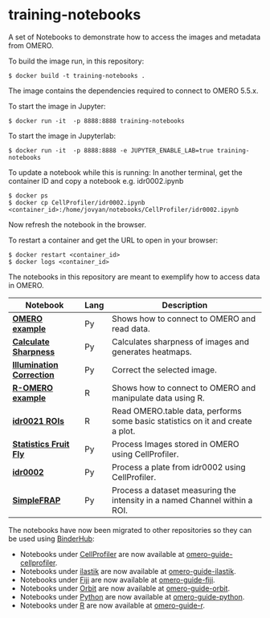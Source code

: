 # training-notebooks

A set of Notebooks to demonstrate how to access the images and metadata from OMERO.

To build the image run, in this repository:

    $ docker build -t training-notebooks .

The image contains the dependencies required to connect to OMERO 5.5.x.

To start the image in Jupyter:

    $ docker run -it  -p 8888:8888 training-notebooks

To start the image in Jupyterlab:

    $ docker run -it  -p 8888:8888 -e JUPYTER_ENABLE_LAB=true training-notebooks

To update a notebook while this is running:
In another terminal, get the container ID and copy a notebook e.g. idr0002.ipynb

	$ docker ps
	$ docker cp CellProfiler/idr0002.ipynb <container_id>:/home/jovyan/notebooks/CellProfiler/idr0002.ipynb

Now refresh the notebook in the browser.

To restart a container and get the URL to open in your browser:

	$ docker restart <container_id>
	$ docker logs <container_id>


The notebooks in this repository are meant to exemplify how to access data in OMERO.

| **Notebook** | **Lang** | **Description** |
|--------------|----------|-----------------|
| **[OMERO example](Python/OMEROHelloWorldNotebook.ipynb)** | Py | Shows how to connect to OMERO and read data. |
| **[Calculate Sharpness](Python/CalculateSharpnessOneImage.ipynb)** | Py | Calculates sharpness of images and generates heatmaps. |
| **[Illumination Correction](Python/IlluminationCorrectionNotebook.ipynb)** | Py | Correct the selected image. |
| **[R-OMERO example](R/R-OMERO_Notebook.ipynb)** | R | Shows how to connect to OMERO and manipulate data using R. |
| **[idr0021 ROIs](R/idr0021_rois.ipynb)** | R | Read OMERO.table data, performs some basic statistics on it and create a plot. |
| **[Statistics Fruit Fly](CellProfiler/statistics_fruit_fly.ipynb)** | Py | Process Images stored in OMERO using CellProfiler. |
| **[idr0002](CellProfiler/idr0002.ipynb)** | Py | Process a plate from idr0002 using CellProfiler. |
| **[SimpleFRAP](Python/SimpleFRAP.ipynb)** | Py | Process a dataset measuring the intensity in a named Channel within a ROI. |


The notebooks have now been migrated to other repositories so they can be used using [BinderHub](https://binderhub.readthedocs.io/en/latest/):

* Notebooks under [CellProfiler](CellProfiler) are now available at [omero-guide-cellprofiler](https://github.com/ome/omero-guide-cellprofiler).
* Notebooks under [ilastik](ilastik) are now available at [omero-guide-ilastik](https://github.com/ome/omero-guide-ilastik).
* Notebooks under [Fiji](Fiji) are now available at [omero-guide-fiji](https://github.com/ome/omero-guide-fiji).
* Notebooks under [Orbit](Orbit) are now available at [omero-guide-orbit](https://github.com/ome/omero-guide-orbit).
* Notebooks under [Python](Python) are now available at [omero-guide-python](https://github.com/ome/omero-guide-python).
* Notebooks under [R](R) are now available at [omero-guide-r](https://github.com/ome/omero-guide-r).

